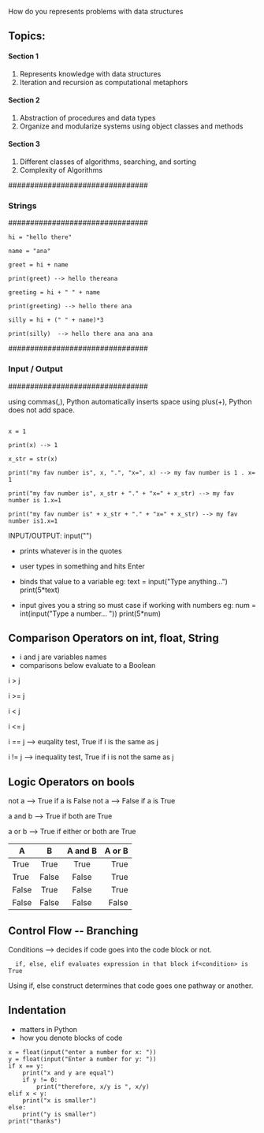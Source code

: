 How do you represents problems with data structures

## Topics:

#### Section 1

1. Represents knowledge with data structures
2. Iteration and recursion as computational metaphors

####  Section 2

1. Abstraction of procedures and data types
2. Organize and modularize systems using object classes and methods

#### Section 3

1. Different classes of algorithms, searching, and sorting
2. Complexity of Algorithms


################################
### Strings
################################

````
hi = "hello there"

name = "ana"

greet = hi + name

print(greet) --> hello thereana

greeting = hi + " " + name

print(greeting) --> hello there ana

silly = hi + (" " + name)*3

print(silly)  --> hello there ana ana ana

````

################################
### Input / Output
################################

using commas(,), Python automatically inserts space
using plus(+), Python does not add space.

````

x = 1

print(x) --> 1

x_str = str(x)

print("my fav number is", x, ".", "x=", x) --> my fav number is 1 . x= 1

print("my fav number is", x_str + "." + "x=" + x_str) --> my fav number is 1.x=1

print("my fav number is" + x_str + "." + "x=" + x_str) --> my fav number is1.x=1

````

INPUT/OUTPUT: input("")
- prints whatever is in the quotes
- user types in something and hits Enter
- binds that value to a variable
eg: text = input("Type anything...")
print(5*text)

- input gives you a string so must case if working with numbers
eg: num = int(input("Type a number... "))
print(5*num)


## Comparison Operators on int, float, String
- i and j are variables names
- comparisons below evaluate to a Boolean

i > j

i >= j

i < j

i <= j

i == j --> euqality test, True if i is the same as j

i != j --> inequality test, True if i is not the same as j


## Logic Operators on bools

not a --> True if a is False
not a --> False if a is True

a and b --> True if both are True

a or b --> True if either or both are True

| A | B | A and B  | A or B |
| --|:----------:|:--:| -----:|
| True| True | True  | True |
| True | False | False | True |
| False | True | False | True |
| False | False | False | False |


## Control Flow -- Branching

Conditions --> decides if code goes into the code block or not.

      if, else, elif evaluates expression in that block if<condition> is True

Using if, else construct determines that code goes one pathway or another.

## Indentation

- matters in Python
- how you denote blocks of code

````
x = float(input("enter a number for x: "))
y = float(input("Enter a number for y: "))
if x == y:
    print("x and y are equal")
    if y != 0:
        print("therefore, x/y is ", x/y)
elif x < y:
    print("x is smaller")
else:
    print("y is smaller")
print("thanks")
````
